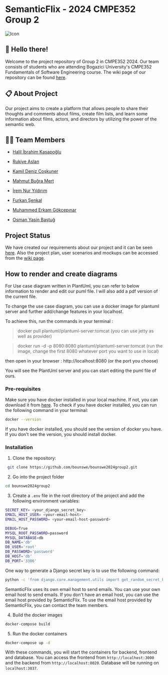 # SemanticFlix - 2024 CMPE352 Group 2
![Icon](https://github.com/bounswe/bounswe2024group2/assets/36034222/30e12948-b3ba-45fa-bcd1-242041ee5821)

## 👋 Hello there! 

Welcome to the project repository of Group 2 in CMPE352 2024. Our team consists of students who are attending Bogazici University's CMPE352 Fundamentals of Software Engineering course. The wiki page of our repository can be found [here](https://github.com/bounswe/bounswe2024group2/wiki).

## 📋 About Project

Our project aims to create a platform that allows people to share their thoughts and comments about films, create film lists, and learn some information about films, actors, and directors by utilizing the power of the semantic web. 

## 👧👦 Team Members 
- [Halil İbrahim Kasapoğlu](https://github.com/bounswe/bounswe2024group2/wiki/Halil-%C4%B0brahim-Kasapo%C4%9Flu)

- [Rukiye Aslan](https://github.com/bounswe/bounswe2024group2/wiki/Rukiye-Aslan)

- [Kamil Deniz Coşkuner](https://github.com/bounswe/bounswe2024group2/wiki/Kamil-Deniz-Co%C5%9Fkuner)

- [Mahmut Buğra Mert](https://github.com/bounswe/bounswe2024group2/wiki/Mahmut-Bu%C4%9Fra-Mert)

- [İrem Nur Yıldırım](https://github.com/bounswe/bounswe2024group2/wiki/%C4%B0rem-Nur-Y%C4%B1ld%C4%B1r%C4%B1m-,-About)

- [Furkan Şenkal](https://github.com/bounswe/bounswe2024group2/wiki/Furkan-%C5%9Eenkal)

- [Muhammed Erkam Gökcepınar](https://github.com/bounswe/bounswe2024group2/wiki/Muhammed-Erkam-G%C3%B6kcep%C4%B1nar)

- [Osman Yasin Baştuğ](https://github.com/bounswe/bounswe2024group2/wiki/Yasin-Ba%C5%9Ftu%C4%9F)


## Project Status 

We have created our requirements about our project and it can be seen [here](https://github.com/bounswe/bounswe2024group2/wiki/Requirements).
Also the project plan, user scenarios and mockups can be accessed from the [wiki page](https://github.com/bounswe/bounswe2024group2/wiki).

## How to render and create diagrams 

For Use case diagram written in PlantUml, you can refer to below information to render and edit our puml file. I will also add a pdf version of the current file.

To change the use case diagram, you can use a docker image for plantuml server and further add/change features in your localhost.

To achieve this, run the commands in your terminal : 

  > docker pull plantuml/plantuml-server:tomcat  (you can use jetty as well as provider)

  > docker run -d -p 8080:8080 plantuml/plantuml-server:tomcat (run the image, change the first 8080 whatever port you want to use in local)

then open in your browser : http://localhost:8080 (or the port you choose)

You will see the PlantUml server and you can start editing the puml file of ours.

### Pre-requisites
Make sure you have docker installed in your local machine. If not, you can download it from [here](https://docs.docker.com/get-docker/). To check if you have docker installed, you can run the following command in your terminal:

```bash
docker --version
```

If you have docker installed, you should see the version of docker you have. If you don't see the version, you should install docker.


### Installation
1. Clone the repository:

```bash
 git clone https://github.com/bounswe/bounswe2024group2.git
```

2. Go into the project folder

```bash
cd bounswe2024group2
```

3. Create a `.env` file in the root directory of the project and add the following environment variables:

```bash
SECRET_KEY= <your_django_secret_key>
EMAIL_HOST_USER= <your-email-host>
EMAIL_HOST_PASSWORD= <your-email-host-password>

DEBUG=True
MYSQL_ROOT_PASSWORD=password
MYSQL_DATABASE=db
DB_NAME='db'
DB_USER='root'
DB_PASSWORD='password'
DB_HOST='db'
DB_PORT='3306'
```

One way to generate a Django secret key is to use the following command:

```bash
python -c 'from django.core.management.utils import get_random_secret_key; print(get_random_secret_key())'
```
SemanticFlix uses its own email host to send emails. You can use your own email host to send emails. If you don't have an email host, you can use the email host provided by SemanticFlix. To use the email host provided by SemanticFlix, you can contact the team members.


4. Build the docker images

```bash
docker-compose build
```

5. Run the docker containers

```bash
docker-compose up -d
```

With these commands, you will start the containers for backend, frontend and database. You can access the frontend from `http://localhost:3000` and the backend from `http://localhost:8020`. Database will be running on `localhost:3037`.



